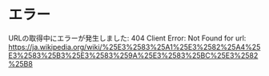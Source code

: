 # エラー

URLの取得中にエラーが発生しました: 404 Client Error: Not Found for url: https://ja.wikipedia.org/wiki/%25E3%2583%25A1%25E3%2582%25A4%25E3%2583%25B3%25E3%2583%259A%25E3%2583%25BC%25E3%2582%25B8
